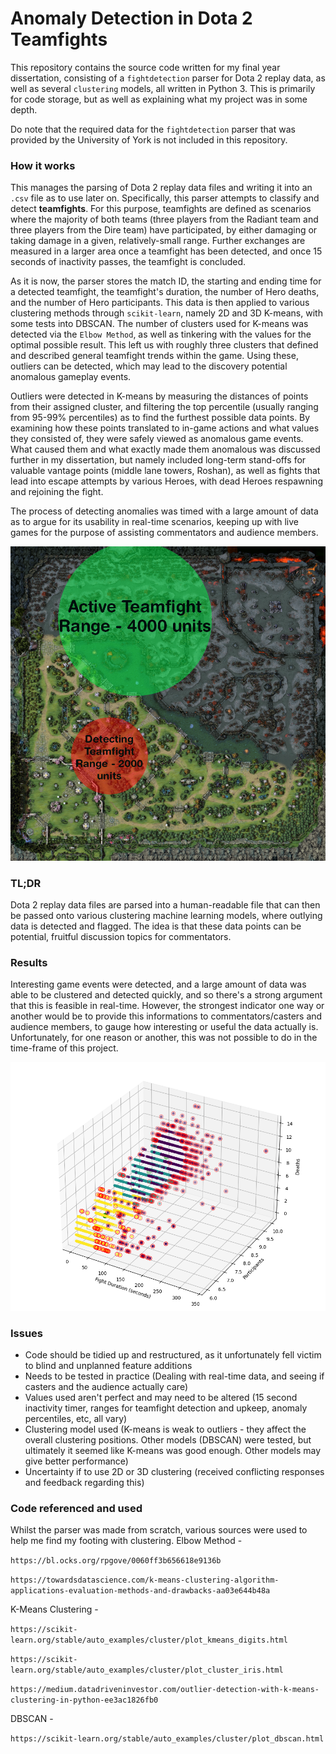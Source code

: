 # Anomaly Detection in Dota 2 Teamfights

This repository contains the source code written for my final year dissertation, consisting of a `fightdetection` parser for Dota 2 replay data, as well as several `clustering` models, all written in Python 3. This is primarily for code storage, but as well as explaining what my project was in some depth.

Do note that the required data for the `fightdetection` parser that was provided by the University of York is not included in this repository.

### How it works
This manages the parsing of Dota 2 replay data files and writing it into an `.csv` file as to use later on. Specifically, this parser attempts to classify and detect **teamfights**. For this purpose, teamfights are defined as scenarios where the majority of both teams (three players from the Radiant team and three players from the Dire team) have participated, by either damaging or taking damage in a given, relatively-small range. Further exchanges are measured in a larger area once a teamfight has been detected, and once 15 seconds of inactivity passes, the teamfight is concluded.

 As it is now, the parser stores the match ID, the starting and ending time for a detected teamfight, the teamfight's duration, the number of Hero deaths, and the number of Hero participants. This data is then applied to various clustering methods through `scikit-learn`, namely 2D and 3D K-means, with some tests into DBSCAN. The number of clusters used for K-means was detected via the `Elbow Method`, as well as tinkering with the values for the optimal possible result. This left us with roughly three clusters that defined and described general teamfight trends within the game. Using these, outliers can be detected, which may lead to the discovery potential anomalous gameplay events.

Outliers were detected in K-means by measuring the distances of points from their assigned cluster, and filtering the top percentile (usually ranging from 95-99% percentiles) as to find the furthest possible data points. By examining how these points translated to in-game actions and what values they consisted of, they were safely viewed as anomalous game events. What caused them and what exactly made them anomalous was discussed further in my dissertation, but namely included long-term stand-offs for valuable vantage points (middle lane towers, Roshan), as well as fights that lead into escape attempts by various Heroes, with dead Heroes respawning and rejoining the fight.

The process of detecting anomalies was timed with a large amount of data as to argue for its usability in real-time scenarios, keeping up with live games for the purpose of assisting commentators and audience members.

![Dota 2 Map with teamfight detection ranges](images/teamfight_size.png "Dota 2 Map with teamfight detection ranges")


### TL;DR
Dota 2 replay data files are parsed into a human-readable file that can then be passed onto various clustering machine learning models, where outlying data is detected and flagged. The idea is that these data points can be potential, fruitful discussion topics for commentators.


### Results
Interesting game events were detected, and a large amount of data was able to be clustered and detected quickly, and so there's a strong argument that this is feasible in real-time. However, the strongest indicator one way or another would be to provide this informations to commentators/casters and audience members, to gauge how interesting or useful the data actually is. Unfortunately, for one reason or another, this was not possible to do in the time-frame of this project.

![3D K-means clustering example](images/3d_kmeans.png "3D K-means clustering example")


### Issues
- Code should be tidied up and restructured, as it unfortunately fell victim to blind and unplanned feature additions
- Needs to be tested in practice (Dealing with real-time data, and seeing if casters and the audience actually care)
- Values used aren't perfect and may need to be altered (15 second inactivity timer, ranges for teamfight detection and upkeep, anomaly percentiles, etc, all vary)
- Clustering model used (K-means is weak to outliers - they affect the overall clustering positions. Other models (DBSCAN) were tested, but ultimately it seemed like K-means was good enough. Other models may give better performance)
- Uncertainty if to use 2D or 3D clustering (received conflicting responses and feedback regarding this)

### Code referenced and used
Whilst the parser was made from scratch, various sources were used to help me find my footing with clustering.
Elbow Method -

`https://bl.ocks.org/rpgove/0060ff3b656618e9136b`

`https://towardsdatascience.com/k-means-clustering-algorithm-applications-evaluation-methods-and-drawbacks-aa03e644b48a`

K-Means Clustering -

`https://scikit-learn.org/stable/auto_examples/cluster/plot_kmeans_digits.html`

`https://scikit-learn.org/stable/auto_examples/cluster/plot_cluster_iris.html`

`https://medium.datadriveninvestor.com/outlier-detection-with-k-means-clustering-in-python-ee3ac1826fb0`

DBSCAN -

`https://scikit-learn.org/stable/auto_examples/cluster/plot_dbscan.html`